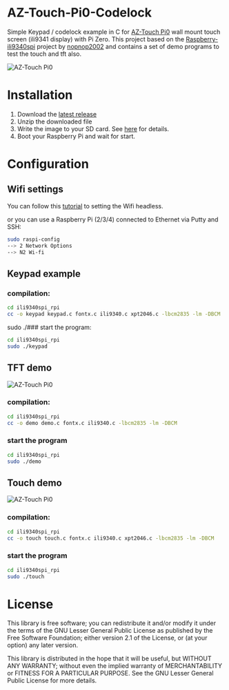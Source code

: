 # AZ-Touch-Pi0-Codelock

Simple Keypad / codelock example in C for [AZ-Touch Pi0](https://www.hwhardsoft.de/english/projects/az-touch-pi0) wall mount touch screen (ili9341 display) with Pi Zero. This project based on the [Raspberry-ili9340spi](https://github.com/nopnop2002/Raspberry-ili9340spi) project by [nopnop2002](https://github.com/nopnop2002) and contains a set of demo programs to test the touch and tft also.

![AZ-Touch Pi0](https://user-images.githubusercontent.com/3049858/79955903-b58f4580-847f-11ea-8a44-0ffad80f72f7.jpg)

# Installation

1. Download the [latest release](https://drive.google.com/file/d/1fyo7i7ajvh9Jw3eJMkq-weTJ9HY11tWT/)
2. Unzip the downloaded file
3. Write the image to your SD card. See [here](https://www.raspberrypi.org/documentation/installation/installing-images/README.md) for details.
4. Boot your Raspberry Pi and wait for start.

# Configuration

##  Wifi settings
You can follow this [tutorial](https://www.raspberrypi.org/documentation/configuration/wireless/headless.md) to setting the Wifi headless. 

or you can use a Raspberry Pi (2/3/4) connected to Ethernet via Putty and SSH:
```bash
sudo raspi-config
--> 2 Network Options
--> N2 Wi-fi
``` 

## Keypad example

### compilation:

```bash
cd ili9340spi_rpi
cc -o keypad keypad.c fontx.c ili9340.c xpt2046.c -lbcm2835 -lm -DBCM
``` 

sudo ./### start the program:

```bash
cd ili9340spi_rpi
sudo ./keypad
``` 


## TFT demo
![AZ-Touch Pi0](https://user-images.githubusercontent.com/3049858/79959814-dad28280-8484-11ea-9319-92bc764a6ddd.jpg)

### compilation:

```bash
cd ili9340spi_rpi
cc -o demo demo.c fontx.c ili9340.c -lbcm2835 -lm -DBCM
```

### start the program

```bash
cd ili9340spi_rpi
sudo ./demo
``` 

## Touch demo
![AZ-Touch Pi0](https://user-images.githubusercontent.com/3049858/79959822-dc9c4600-8484-11ea-991b-66f1f0bbc7b9.jpg)

### compilation:

```bash
cd ili9340spi_rpi
cc -o touch touch.c fontx.c ili9340.c xpt2046.c -lbcm2835 -lm -DBCM
``` 
### start the program

```bash
cd ili9340spi_rpi
sudo ./touch
``` 

# License

This library is free software; you can redistribute it and/or
modify it under the terms of the GNU Lesser General Public
License as published by the Free Software Foundation; either
version 2.1 of the License, or (at your option) any later version.

This library is distributed in the hope that it will be useful,
but WITHOUT ANY WARRANTY; without even the implied warranty of
MERCHANTABILITY or FITNESS FOR A PARTICULAR PURPOSE.  See the GNU
Lesser General Public License for more details.
